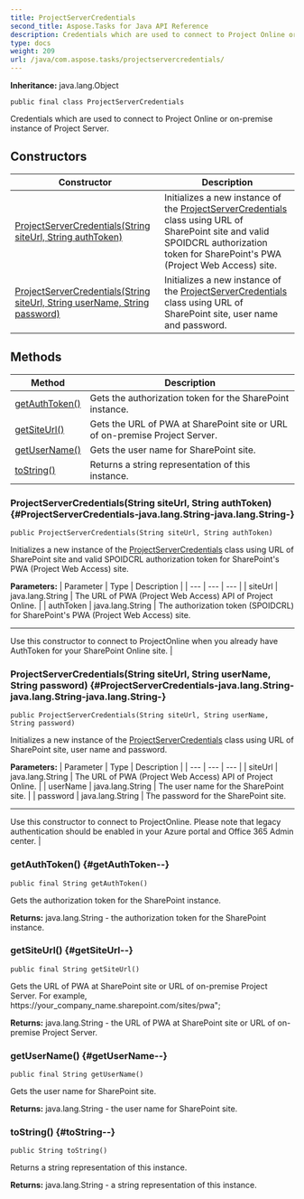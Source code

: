 ```yaml
---
title: ProjectServerCredentials
second_title: Aspose.Tasks for Java API Reference
description: Credentials which are used to connect to Project Online or on-premise instance of Project Server.
type: docs
weight: 209
url: /java/com.aspose.tasks/projectservercredentials/
---
```


**Inheritance:**
java.lang.Object
```
public final class ProjectServerCredentials
```

Credentials which are used to connect to Project Online or on-premise instance of Project Server.
## Constructors

| Constructor | Description |
| --- | --- |
| [ProjectServerCredentials(String siteUrl, String authToken)](#ProjectServerCredentials-java.lang.String-java.lang.String-) | Initializes a new instance of the [ProjectServerCredentials](../../com.aspose.tasks/projectservercredentials) class using URL of SharePoint site and valid SPOIDCRL authorization token for SharePoint's PWA (Project Web Access) site. |
| [ProjectServerCredentials(String siteUrl, String userName, String password)](#ProjectServerCredentials-java.lang.String-java.lang.String-java.lang.String-) | Initializes a new instance of the [ProjectServerCredentials](../../com.aspose.tasks/projectservercredentials) class using URL of SharePoint site, user name and password. |
## Methods

| Method | Description |
| --- | --- |
| [getAuthToken()](#getAuthToken--) | Gets the authorization token for the SharePoint instance. |
| [getSiteUrl()](#getSiteUrl--) | Gets the URL of PWA at SharePoint site or URL of on-premise Project Server. |
| [getUserName()](#getUserName--) | Gets the user name for SharePoint site. |
| [toString()](#toString--) | Returns a string representation of this instance. |
### ProjectServerCredentials(String siteUrl, String authToken) {#ProjectServerCredentials-java.lang.String-java.lang.String-}
```
public ProjectServerCredentials(String siteUrl, String authToken)
```


Initializes a new instance of the [ProjectServerCredentials](../../com.aspose.tasks/projectservercredentials) class using URL of SharePoint site and valid SPOIDCRL authorization token for SharePoint's PWA (Project Web Access) site.

**Parameters:**
| Parameter | Type | Description |
| --- | --- | --- |
| siteUrl | java.lang.String | The URL of PWA (Project Web Access) API of Project Online. |
| authToken | java.lang.String | The authorization token (SPOIDCRL) for SharePoint's PWA (Project Web Access) site.

--------------------

Use this constructor to connect to ProjectOnline when you already have AuthToken for your SharePoint Online site. |

### ProjectServerCredentials(String siteUrl, String userName, String password) {#ProjectServerCredentials-java.lang.String-java.lang.String-java.lang.String-}
```
public ProjectServerCredentials(String siteUrl, String userName, String password)
```


Initializes a new instance of the [ProjectServerCredentials](../../com.aspose.tasks/projectservercredentials) class using URL of SharePoint site, user name and password.

**Parameters:**
| Parameter | Type | Description |
| --- | --- | --- |
| siteUrl | java.lang.String | The URL of PWA (Project Web Access) API of Project Online. |
| userName | java.lang.String | The user name for the SharePoint site. |
| password | java.lang.String | The password for the SharePoint site.

--------------------

Use this constructor to connect to ProjectOnline. Please note that legacy authentication should be enabled in your Azure portal and Office 365 Admin center. |

### getAuthToken() {#getAuthToken--}
```
public final String getAuthToken()
```


Gets the authorization token for the SharePoint instance.

**Returns:**
java.lang.String - the authorization token for the SharePoint instance.
### getSiteUrl() {#getSiteUrl--}
```
public final String getSiteUrl()
```


Gets the URL of PWA at SharePoint site or URL of on-premise Project Server. For example, https://your\_company\_name.sharepoint.com/sites/pwa";

**Returns:**
java.lang.String - the URL of PWA at SharePoint site or URL of on-premise Project Server.
### getUserName() {#getUserName--}
```
public final String getUserName()
```


Gets the user name for SharePoint site.

**Returns:**
java.lang.String - the user name for SharePoint site.
### toString() {#toString--}
```
public String toString()
```


Returns a string representation of this instance.

**Returns:**
java.lang.String - a string representation of this instance.

